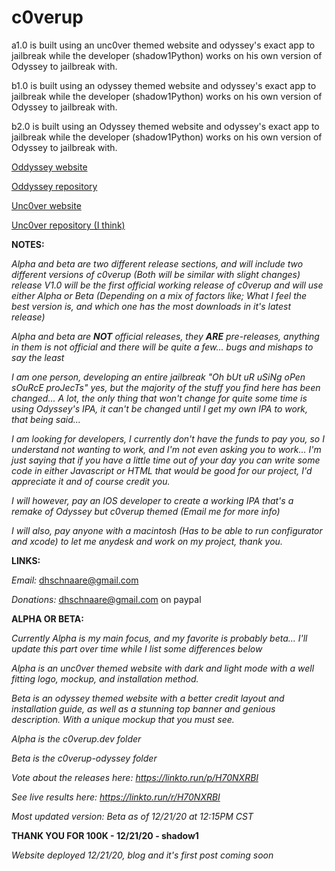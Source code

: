 # c0verup
a1.0 is built using an unc0ver themed website and odyssey's exact app to jailbreak while the developer (shadow1Python) works on his own version of Odyssey to jailbreak with.

b1.0 is built using an odyssey themed website and odyssey's exact app to jailbreak while the developer (shadow1Python) works on his own version of Odyssey to jailbreak with.

b2.0 is built using an Odyssey themed website and odyssey's exact app to jailbreak while the developer (shadow1Python) works on his own version of Odyssey to jailbreak with.

[Oddyssey website](https://theodyssey.dev/)

[Oddyssey repository](https://github.com/TheOdysseyJB/Odyssey)

[Unc0ver website](https://unc0ver.dev/)

[Unc0ver repository (I think)](https://github.com/pwn20wndstuff/Undecimus)


**NOTES:**

*Alpha and beta are two different release sections, and will include two different versions of c0verup (Both will be similar with slight changes) release V1.0 will be the first official working release of c0verup and will use either Alpha or Beta (Depending on a mix of factors like; What I feel the best version is, and which one has the most downloads in it's latest release)*

*Alpha and beta are **NOT** official releases, they **ARE** pre-releases, anything in them is not official and there will be quite a few... bugs and mishaps to say the least*

*I am one person, developing an entire jailbreak "Oh bUt uR uSiNg oPen sOuRcE proJecTs" yes, but the majority of the stuff you find here has been changed... A lot, the only thing that won't change for quite some time is using Odyssey's IPA, it can't be changed until I get my own IPA to work, that being said...*

*I am looking for developers, I currently don't have the funds to pay you, so I understand not wanting to work, and I'm not even asking you to work... I'm just saying that if you have a little time out of your day you can write some code in either Javascript or HTML that would be good for our project, I'd appreciate it and of course credit you.*

*I will however, pay an IOS developer to create a working IPA that's a remake of Odyssey but c0verup themed (Email me for more info)*

*I will also, pay anyone with a macintosh (Has to be able to run configurator and xcode) to let me anydesk and work on my project, thank you.*

**LINKS:**

*Email:* dhschnaare@gmail.com

*Donations:* dhschnaare@gmail.com on paypal

**ALPHA OR BETA:**

*Currently Alpha is my main focus, and my favorite is probably beta... I'll update this part over time while I list some differences below*

*Alpha is an unc0ver themed website with dark and light mode with a well fitting logo, mockup, and installation method.*

*Beta is an odyssey themed website with a better credit layout and installation guide, as well as a stunning top banner and genious description. With a unique mockup that you must see.*

*Alpha is the c0verup.dev folder*

*Beta is the c0verup-odyssey folder*

*Vote about the releases here: https://linkto.run/p/H70NXRBI*

*See live results here: https://linkto.run/r/H70NXRBI*

*Most updated version: Beta as of 12/21/20 at 12:15PM CST*

**THANK YOU FOR 100K - 12/21/20 - shadow1**

*Website deployed 12/21/20, blog and it's first post coming soon*

